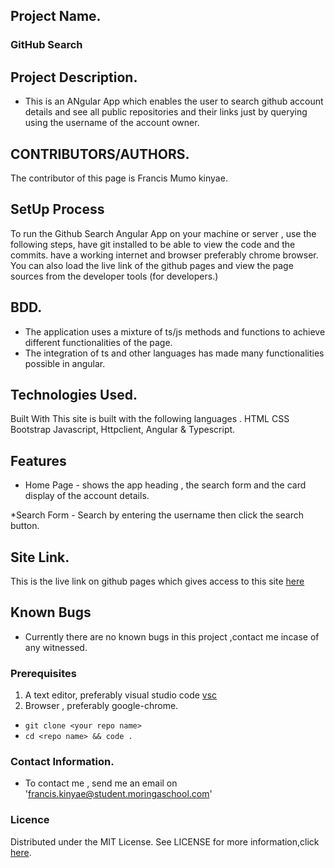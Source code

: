 ## Project Name.
### GitHub Search

## Project Description.
- This is an ANgular App  which enables the user to search github account details and see all public repositories and their links just by querying using the username of the account owner.




## CONTRIBUTORS/AUTHORS. 
The contributor of this page is Francis Mumo kinyae.

## SetUp Process 
To run the Github Search Angular  App on your machine or server , use the following steps,
 have git installed to be able to view the code and the commits.
 have a working internet and browser preferably chrome browser.
 You can also load the live link of the github pages and view the page sources from the developer tools (for developers.)

 ## BDD.
 - The application uses a mixture of ts/js methods and functions to achieve different functionalities of the page.
 - The integration of ts and other languages has made many functionalities possible in angular.

## Technologies Used.
Built With This site is built with the following languages . HTML CSS Bootstrap Javascript, Httpclient, Angular & Typescript.

## Features 
* Home Page  - shows the app heading , the search form and the card display of the account details.

*Search Form - Search by entering the username then click the search button.




## Site Link.

This is the live link on github pages which gives access to this site  [here](https://fkinyae.github.io/githubSearch/)

## Known Bugs
- Currently there are no known bugs in this project ,contact me incase of any witnessed.



### Prerequisites
1. A text editor, preferably visual studio code [vsc](https://code.visualstudio.com/)
2. Browser , preferably google-chrome.

- `git clone <your repo name>`
- `cd <repo name> && code .`

### Contact Information.
- To contact me , send me an email on 'francis.kinyae@student.moringaschool.com'

### Licence
Distributed under the MIT License. See LICENSE for more information,click 
[here](https://github.com/fkinyae/githubSearch/blob/master/LICENSE).
